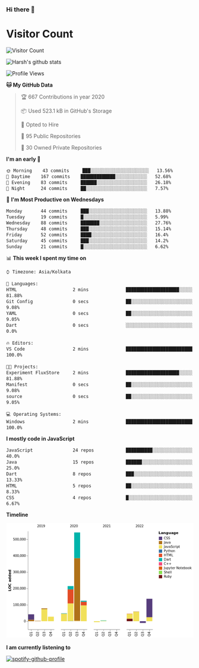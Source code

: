 ### Hi there 👋 

<!--
**harsh2201/harsh2201** is a ✨ _special_ ✨ repository because its `README.md` (this file) appears on your GitHub profile.

Here are some ideas to get you started:

- 🔭 I’m currently working on ...
- 🌱 I’m currently learning ...
- 👯 I’m looking to collaborate on ...
- 🤔 I’m looking for help with ...
- 💬 Ask me about ...
- 📫 How to reach me: ...
- 😄 Pronouns: ...
- ⚡ Fun fact: ...
-->

# Visitor Count
![Visitor Count](https://profile-counter.glitch.me/harsh2201/count.svg)

![Harsh's github stats](https://github-readme-stats.vercel.app/api?username=harsh2201&show_icons=true&theme=radical)


<!--START_SECTION:waka-->
![Profile Views](http://img.shields.io/badge/Profile%20Views-60-blue)

**🐱 My GitHub Data** 

> 🏆 667 Contributions in year 2020
 > 
> 📦 Used 523.1 kB in GitHub's Storage 
 > 
> 💼 Opted to Hire
 > 
> 📜 95 Public Repositories 
 > 
> 🔑 30 Owned Private Repositories 

**I'm an early 🐤** 

```text
🌞 Morning    43 commits     ███░░░░░░░░░░░░░░░░░░░░░░   13.56% 
🌆 Daytime    167 commits    █████████████░░░░░░░░░░░░   52.68% 
🌃 Evening    83 commits     ██████░░░░░░░░░░░░░░░░░░░   26.18% 
🌙 Night      24 commits     ██░░░░░░░░░░░░░░░░░░░░░░░   7.57%

```
📅 **I'm Most Productive on Wednesdays** 

```text
Monday       44 commits     ███░░░░░░░░░░░░░░░░░░░░░░   13.88% 
Tuesday      19 commits     █░░░░░░░░░░░░░░░░░░░░░░░░   5.99% 
Wednesday    88 commits     ███████░░░░░░░░░░░░░░░░░░   27.76% 
Thursday     48 commits     ███░░░░░░░░░░░░░░░░░░░░░░   15.14% 
Friday       52 commits     ████░░░░░░░░░░░░░░░░░░░░░   16.4% 
Saturday     45 commits     ███░░░░░░░░░░░░░░░░░░░░░░   14.2% 
Sunday       21 commits     █░░░░░░░░░░░░░░░░░░░░░░░░   6.62%

```


📊 **This week I spent my time on** 

```text
⌚︎ Timezone: Asia/Kolkata

💬 Languages: 
HTML                     2 mins              ████████████████████░░░░░   81.88% 
Git Config               0 secs              ██░░░░░░░░░░░░░░░░░░░░░░░   9.08% 
YAML                     0 secs              ██░░░░░░░░░░░░░░░░░░░░░░░   9.05% 
Dart                     0 secs              ░░░░░░░░░░░░░░░░░░░░░░░░░   0.0%

🔥 Editors: 
VS Code                  2 mins              █████████████████████████   100.0%

🐱‍💻 Projects: 
Experiment FluxStore     2 mins              ████████████████████░░░░░   81.88% 
Manifest                 0 secs              ██░░░░░░░░░░░░░░░░░░░░░░░   9.08% 
source                   0 secs              ██░░░░░░░░░░░░░░░░░░░░░░░   9.05%

💻 Operating Systems: 
Windows                  2 mins              █████████████████████████   100.0%

```

**I mostly code in JavaScript** 

```text
JavaScript               24 repos            ██████████░░░░░░░░░░░░░░░   40.0% 
Java                     15 repos            ██████░░░░░░░░░░░░░░░░░░░   25.0% 
Dart                     8 repos             ███░░░░░░░░░░░░░░░░░░░░░░   13.33% 
HTML                     5 repos             ██░░░░░░░░░░░░░░░░░░░░░░░   8.33% 
CSS                      4 repos             █░░░░░░░░░░░░░░░░░░░░░░░░   6.67%

```


**Timeline**

![Chart not found](https://github.com/harsh2201/harsh2201/blob/master/charts/bar_graph.png) 


<!--END_SECTION:waka-->

**I am currently listening to**

[![spotify-github-profile](https://spotify-github-profile.vercel.app/api/view?uid=0zd53poz5lu9da8yk1wq8bpss&cover_image=true)](https://spotify-github-profile.vercel.app/api/view?uid=0zd53poz5lu9da8yk1wq8bpss&redirect=true)
